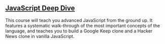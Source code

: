 ## [JavaScript Deep Dive](https://scrimba.com/learn/javascript)

This course will teach you advanced JavaScript from the ground up. It features a systematic walk-through of the most important concepts of the language, and teaches you to build a Google Keep clone and a Hacker News clone in vanilla JavaScript.
